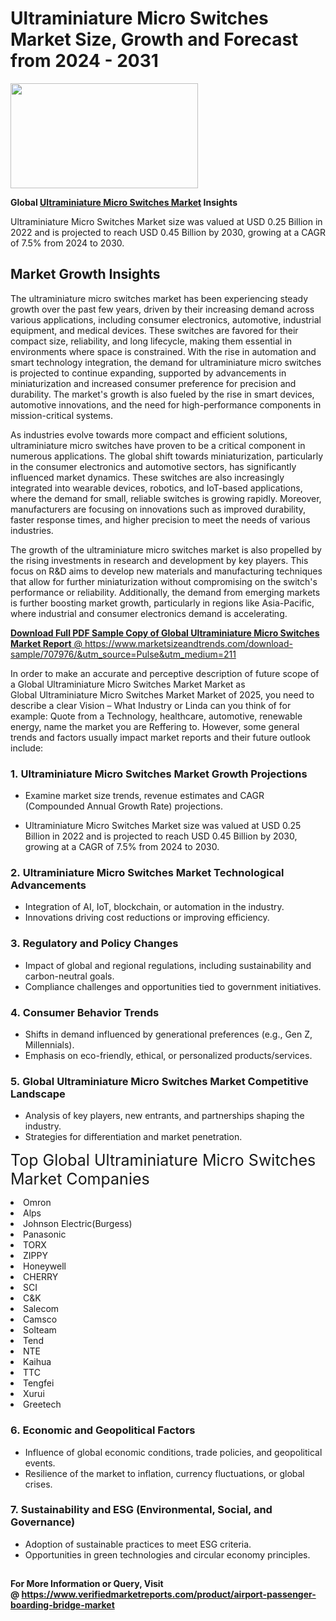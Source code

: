 <H1>Ultraminiature Micro Switches Market Size, Growth and Forecast from 2024 - 2031</H1><img class="aligncenter size-medium wp-image-584254" src="https://thirdeyenews.in/wp-content/uploads/2024/09/Global-Market-Research-300x168.jpeg" alt="" width="300" height="168" /><p><strong>Global&nbsp;<a href="https://www.marketsizeandtrends.com/download-sample/707976/&amp;utm_source=Pulse&amp;utm_medium=211">Ultraminiature Micro Switches Market</a> Insights</strong></p><p>Ultraminiature Micro Switches Market size was valued at USD 0.25 Billion in 2022 and is projected to reach USD 0.45 Billion by 2030, growing at a CAGR of 7.5% from 2024 to 2030.</p><p><h2>Market Growth Insights</h2> <p>The ultraminiature micro switches market has been experiencing steady growth over the past few years, driven by their increasing demand across various applications, including consumer electronics, automotive, industrial equipment, and medical devices. These switches are favored for their compact size, reliability, and long lifecycle, making them essential in environments where space is constrained. With the rise in automation and smart technology integration, the demand for ultraminiature micro switches is projected to continue expanding, supported by advancements in miniaturization and increased consumer preference for precision and durability. The market's growth is also fueled by the rise in smart devices, automotive innovations, and the need for high-performance components in mission-critical systems.</p> <p><a href="download_link"></a></p> <p>As industries evolve towards more compact and efficient solutions, ultraminiature micro switches have proven to be a critical component in numerous applications. The global shift towards miniaturization, particularly in the consumer electronics and automotive sectors, has significantly influenced market dynamics. These switches are also increasingly integrated into wearable devices, robotics, and IoT-based applications, where the demand for small, reliable switches is growing rapidly. Moreover, manufacturers are focusing on innovations such as improved durability, faster response times, and higher precision to meet the needs of various industries.</p> <p>The growth of the ultraminiature micro switches market is also propelled by the rising investments in research and development by key players. This focus on R&D aims to develop new materials and manufacturing techniques that allow for further miniaturization without compromising on the switch's performance or reliability. Additionally, the demand from emerging markets is further boosting market growth, particularly in regions like Asia-Pacific, where industrial and consumer electronics demand is accelerating.</p> <p><a href="get_more_link"></p><p><span class=""><strong>Download Full PDF Sample Copy of Global Ultraminiature Micro Switches Market Report</strong> @ <a href="https://www.marketsizeandtrends.com/download-sample/707976/&amp;utm_source=Pulse&amp;utm_medium=211" target="_blank">https://www.marketsizeandtrends.com/download-sample/707976/&amp;utm_source=Pulse&amp;utm_medium=211</a></span></p><p>In order to make an accurate and perceptive description of future scope of a Global&nbsp;Ultraminiature Micro Switches Market Market as Global&nbsp;Ultraminiature Micro Switches Market Market of 2025, you need to describe a clear Vision &ndash; What Industry or Linda can you think of for example: Quote from a Technology, healthcare, automotive, renewable energy, name the market you are Reffering to. However, some general trends and factors usually impact market reports and their future outlook include:</p><h3>1.&nbsp;<strong>Ultraminiature Micro Switches Market Growth Projections</strong></h3><ul><li>Examine market size trends, revenue estimates and CAGR (Compounded Annual Growth Rate) projections.</li><li><p>Ultraminiature Micro Switches Market size was valued at USD 0.25 Billion in 2022 and is projected to reach USD 0.45 Billion by 2030, growing at a CAGR of 7.5% from 2024 to 2030.</p></li></ul><h3>2.&nbsp;<strong>Ultraminiature Micro Switches Market Technological Advancements</strong></h3><ul><li>Integration of AI, IoT, blockchain, or automation in the industry.</li><li>Innovations driving cost reductions or improving efficiency.</li></ul><h3>3.&nbsp;<strong>Regulatory and Policy Changes</strong></h3><ul><li>Impact of global and regional regulations, including sustainability and carbon-neutral goals.</li><li>Compliance challenges and opportunities tied to government initiatives.</li></ul><h3>4.&nbsp;<strong>Consumer Behavior Trends</strong></h3><ul><li>Shifts in demand influenced by generational preferences (e.g., Gen Z, Millennials).</li><li>Emphasis on eco-friendly, ethical, or personalized products/services.</li></ul><h3>5.&nbsp;<strong>Global Ultraminiature Micro Switches Market Competitive Landscape</strong></h3><ul><li>Analysis of key players, new entrants, and partnerships shaping the industry.</li><li>Strategies for differentiation and market penetration.</li></ul><p data-pm-slice="1 1 []"><span style="color: inherit; font-family: inherit; font-size: 25px;">Top Global Ultraminiature Micro Switches Market Companies</span></p><div class="" data-test-id=""><p><li>Omron</li><li> Alps</li><li> Johnson Electric(Burgess)</li><li> Panasonic</li><li> TORX</li><li> ZIPPY</li><li> Honeywell</li><li> CHERRY</li><li> SCI</li><li> C&K</li><li> Salecom</li><li> Camsco</li><li> Solteam</li><li> Tend</li><li> NTE</li><li> Kaihua</li><li> TTC</li><li> Tengfei</li><li> Xurui</li><li> Greetech</li></p></div><h3>6.&nbsp;<strong>Economic and Geopolitical Factors</strong></h3><ul><li>Influence of global economic conditions, trade policies, and geopolitical events.</li><li>Resilience of the market to inflation, currency fluctuations, or global crises.</li></ul><h3>7.&nbsp;<strong>Sustainability and ESG (Environmental, Social, and Governance)</strong></h3><ul><li>Adoption of sustainable practices to meet ESG criteria.</li><li>Opportunities in green technologies and circular economy principles.</li></ul><h2><strong style="font-size: 14px;">For More Information or Query, Visit @&nbsp;</strong><a style="background-color: #ffffff; font-size: 14px;" href="https://www.marketsizeandtrends.com/report/ultraminiature-micro-switches-market/" target="_blank">https://www.verifiedmarketreports.com/product/airport-passenger-boarding-bridge-market</a></h2>
